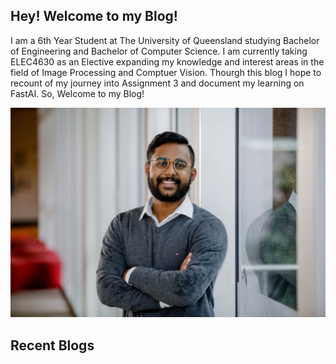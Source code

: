 ## Hey! Welcome to my Blog!


I am a 6th Year Student at The University of Queensland studying Bachelor of Engineering and Bachelor of Computer Science. I am currently taking ELEC4630 as an Elective expanding my knowledge and interest areas in the field of Image Processing and Comptuer Vision. Thourgh this blog I hope to recount of my journey into Assignment 3 and document my learning on FastAI. So, Welcome to my Blog! 

![Image description](images/Alan-Photo-New.png)

## Recent Blogs

